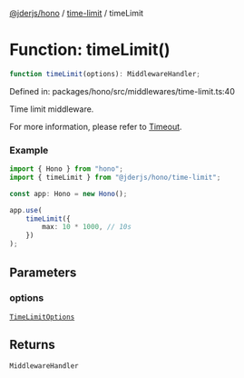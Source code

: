 [@jderjs/hono](../../README.md) / [time-limit](../README.md) / timeLimit

# Function: timeLimit()

```ts
function timeLimit(options): MiddlewareHandler;
```

Defined in: packages/hono/src/middlewares/time-limit.ts:40

Time limit middleware.

For more information, please refer to
[Timeout](https://hono.dev/docs/middleware/builtin/timeout).

### Example

```ts
import { Hono } from "hono";
import { timeLimit } from "@jderjs/hono/time-limit";

const app: Hono = new Hono();

app.use(
    timeLimit({
        max: 10 * 1000, // 10s
    })
);
```

## Parameters

### options

[`TimeLimitOptions`](../type-aliases/TimeLimitOptions.md)

## Returns

`MiddlewareHandler`
